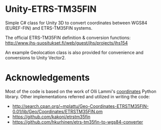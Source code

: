# Unity-ETRS-TM35FIN
Simple C# class for Unity 3D to convert coordinates between WGS84 (EUREF-FIN) and ETRS-TM35FIN systems.

The official ETRS-TM35FIN definition & conversion functions: http://www.jhs-suositukset.fi/web/guest/jhs/projects/jhs154

An example Geolocation class is also provided for convenience and conversions to Unity Vector2.

# Acknowledgements
Most of the code is based on the work of Olli Lammi's [coordinates](http://olammi.iki.fi/sw/coordinates/) Python library.
Other implementations referred and utilized in writing the code:
* http://search.cpan.org/~mplattu/Geo-Coordinates-ETRSTM35FIN-0.01/lib/Geo/Coordinates/ETRSTM35FIN.pm
* https://github.com/kakoni/etrstm35fin
* https://github.com/hkurhinen/etrs-tm35fin-to-wgs84-converter